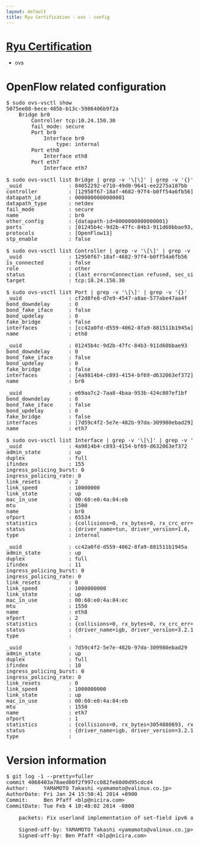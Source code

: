 ```yaml
---
layout: default
title: Ryu Certification - ovs - config
---
```

# [Ryu Certification](http://osrg.github.io/ryu/certification.html)
* ovs 

# OpenFlow related configuration
<pre>
$ sudo ovs-vsctl show
5075ee88-bece-485b-b13c-5986406b9f2a
    Bridge br0
        Controller tcp:10.24.150.30
        fail_mode: secure
        Port br0
            Interface br0
                type: internal
        Port eth8
            Interface eth8
        Port eth7
            Interface eth7

$ sudo ovs-vsctl list Bridge | grep -v '\[\]' | grep -v '{}'
_uuid               : 84052292-e710-49d0-9641-ee2275a187bb
controller          : [12950f67-18af-4682-97f4-b0ff54a6fb56]
datapath_id         : 0000000000000001
datapath_type       : netdev
fail_mode           : secure
name                : br0
other_config        : {datapath-id=0000000000000001}
ports               : [01245b4c-9d2b-47fc-84b3-911d60bbae93, cf2d8fe8-d7e9-4547-a8ae-577abe47aa4f, e69aa7c2-7aa8-4baa-953b-424c807ef1bf]
protocols           : [OpenFlow13]
stp_enable          : false

$ sudo ovs-vsctl list Controller | grep -v '\[\]' | grep -v '{}'
_uuid               : 12950f67-18af-4682-97f4-b0ff54a6fb56
is_connected        : false
role                : other
status              : {last_error=Connection refused, sec_since_connect=296, sec_since_disconnect=2, state=BACKOFF}
target              : tcp:10.24.150.30

$ sudo ovs-vsctl list Port | grep -v '\[\]' | grep -v '{}'
_uuid               : cf2d8fe8-d7e9-4547-a8ae-577abe47aa4f
bond_downdelay      : 0
bond_fake_iface     : false
bond_updelay        : 0
fake_bridge         : false
interfaces          : [cc42a0fd-d559-4062-8fa9-881511b1945a]
name                : eth8

_uuid               : 01245b4c-9d2b-47fc-84b3-911d60bbae93
bond_downdelay      : 0
bond_fake_iface     : false
bond_updelay        : 0
fake_bridge         : false
interfaces          : [4a9814b4-c893-4154-bf69-d632063ef372]
name                : br0

_uuid               : e69aa7c2-7aa8-4baa-953b-424c807ef1bf
bond_downdelay      : 0
bond_fake_iface     : false
bond_updelay        : 0
fake_bridge         : false
interfaces          : [7d59c4f2-5e7e-482b-97da-309980ebad29]
name                : eth7

$ sudo ovs-vsctl list Interface | grep -v '\[\]' | grep -v '{}'
_uuid               : 4a9814b4-c893-4154-bf69-d632063ef372
admin_state         : up
duplex              : full
ifindex             : 155
ingress_policing_burst: 0
ingress_policing_rate: 0
link_resets         : 2
link_speed          : 10000000
link_state          : up
mac_in_use          : 00:60:e0:4a:84:eb
mtu                 : 1500
name                : br0
ofport              : 65534
statistics          : {collisions=0, rx_bytes=0, rx_crc_err=0, rx_dropped=0, rx_errors=0, rx_frame_err=0, rx_over_err=0, rx_packets=0, tx_bytes=0, tx_dropped=0, tx_errors=0, tx_packets=0}
status              : {driver_name=tun, driver_version=1.6, firmware_version=N/A}
type                : internal

_uuid               : cc42a0fd-d559-4062-8fa9-881511b1945a
admin_state         : up
duplex              : full
ifindex             : 11
ingress_policing_burst: 0
ingress_policing_rate: 0
link_resets         : 0
link_speed          : 1000000000
link_state          : up
mac_in_use          : 00:60:e0:4a:84:ec
mtu                 : 1550
name                : eth8
ofport              : 2
statistics          : {collisions=0, rx_bytes=0, rx_crc_err=0, rx_dropped=0, rx_errors=0, rx_frame_err=0, rx_over_err=0, rx_packets=0, tx_bytes=1119136, tx_dropped=0, tx_errors=0, tx_packets=11963}
status              : {driver_name=igb, driver_version=3.2.10-k, firmware_version=3.10-0}
type                : 

_uuid               : 7d59c4f2-5e7e-482b-97da-309980ebad29
admin_state         : up
duplex              : full
ifindex             : 10
ingress_policing_burst: 0
ingress_policing_rate: 0
link_resets         : 0
link_speed          : 1000000000
link_state          : up
mac_in_use          : 00:60:e0:4a:84:eb
mtu                 : 1550
name                : eth7
ofport              : 1
statistics          : {collisions=0, rx_bytes=3054880693, rx_crc_err=0, rx_dropped=0, rx_errors=0, rx_frame_err=0, rx_over_err=0, rx_packets=72550424, tx_bytes=0, tx_dropped=0, tx_errors=0, tx_packets=0}
status              : {driver_name=igb, driver_version=3.2.10-k, firmware_version=3.10-0}
type                : 
</pre>

# Version information
<pre>
$ git log -1 --pretty=fuller
commit 4068403a78aed00f2f997cc082fe60d0d95cdcd4
Author:     YAMAMOTO Takashi &lt;yamamoto@valinux.co.jp&gt;
AuthorDate: Fri Jan 24 15:50:41 2014 +0900
Commit:     Ben Pfaff &lt;blp@nicira.com&gt;
CommitDate: Tue Feb 4 10:48:02 2014 -0800

    packets: Fix userland implementation of set-field ipv6 addresses
    
    Signed-off-by: YAMAMOTO Takashi &lt;yamamoto@valinux.co.jp&gt;
    Signed-off-by: Ben Pfaff &lt;blp@nicira.com&gt;
</pre>

